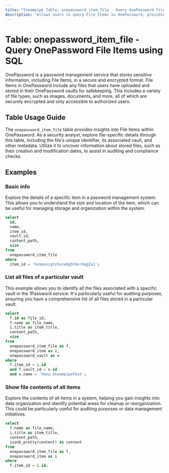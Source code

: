 ```yaml
---
title: "Steampipe Table: onepassword_item_file - Query OnePassword File Items using SQL"
description: "Allows users to query File Items in OnePassword, providing detailed information about each file item stored in the OnePassword vaults."
---
```


# Table: onepassword_item_file - Query OnePassword File Items using SQL

OnePassword is a password management service that stores sensitive information, including File Items, in a secure and encrypted format. File Items in OnePassword include any files that users have uploaded and stored in their OnePassword vaults for safekeeping. This includes a variety of file types, such as images, documents, and more, all of which are securely encrypted and only accessible to authorized users.

## Table Usage Guide

The `onepassword_item_file` table provides insights into File Items within OnePassword. As a security analyst, explore file-specific details through this table, including the file's unique identifier, its associated vault, and other metadata. Utilize it to uncover information about stored files, such as their creation and modification dates, to assist in auditing and compliance checks.

## Examples

### Basic info
Explore the details of a specific item in a password management system. This allows you to understand the size and location of the item, which can be useful for managing storage and organization within the system.

```sql
select
  id,
  name,
  item_id,
  vault_id,
  content_path,
  size
from
  onepassword_item_file
where
  item_id = 'kvmaoszyhzbvze6g5t6vr6qg2a1';
```

### List all files of a particular vault
This example allows you to identify all the files associated with a specific vault in the 1Password service. It's particularly useful for auditing purposes, ensuring you have a comprehensive list of all files stored in a particular vault.

```sql
select
  f.id as file_id,
  f.name as file_name,
  i.title as item_title,
  content_path,
  size
from
  onepassword_item_file as f,
  onepassword_item as i,
  onepassword_vault as v
where
  f.item_id = i.id
  and f.vault_id = v.id
  and v.name = 'Venu-SteampipeTest';
```

### Show file contents of all items
Explore the contents of all items in a system, helping you gain insights into data organization and identify potential areas for cleanup or reorganization. This could be particularly useful for auditing purposes or data management initiatives.

```sql
select
  f.name as file_name,
  i.title as item_title,
  content_path,
  jsonb_pretty(content) as content
from
  onepassword_item_file as f,
  onepassword_item as i
where
  f.item_id = i.id;
```